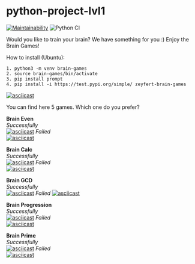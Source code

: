 # python-project-lvl1

[![Maintainability](https://api.codeclimate.com/v1/badges/cab7860c80251ffdef12/maintainability)](https://codeclimate.com/github/Groot-Lindemann/python-project-lvl1/maintainability) ![Python CI](https://github.com/Groot-Lindemann/python-project-lvl1/workflows/Python%20CI/badge.svg)

Would you like to train your brain? We have something for you :)
Enjoy the Brain Games!

How to install (Ubuntu):
```
1. python3 -m venv brain-games
2. source brain-games/bin/activate
3. pip install prompt
4. pip install -i https://test.pypi.org/simple/ zeyfert-brain-games
```
[![asciicast](https://asciinema.org/a/2acuSXL9HX55LvwUKsXxx9B8I.svg)](https://asciinema.org/a/2acuSXL9HX55LvwUKsXxx9B8I)

You can find here 5 games. Which one do you prefer?

**Brain Even**<br>
*Successfully*<br>
[![asciicast](https://asciinema.org/a/KawrYdkuOYPf3PjVnADTtAekq.svg)](https://asciinema.org/a/KawrYdkuOYPf3PjVnADTtAekq)
*Failed*<br>
[![asciicast](https://asciinema.org/a/qELqZZQiLcIgB3FDaHzlu2b36.svg)](https://asciinema.org/a/qELqZZQiLcIgB3FDaHzlu2b36)

**Brain Calc**<br>
*Successfully*<br>
[![asciicast](https://asciinema.org/a/WKAvXyS5vvKtkJwnRNdxY9KOC.svg)](https://asciinema.org/a/WKAvXyS5vvKtkJwnRNdxY9KOC)
*Failed*<br>
[![asciicast](https://asciinema.org/a/vxuH1Vda2KqAQAiMpwsB0Vqz3.svg)](https://asciinema.org/a/vxuH1Vda2KqAQAiMpwsB0Vqz3)

**Brain GCD**<br>
*Successfully*<br>
[![asciicast](https://asciinema.org/a/otoZusjF6VF1pjY6s1PCNOsJx.svg)](https://asciinema.org/a/otoZusjF6VF1pjY6s1PCNOsJx)
*Failed*
[![asciicast](https://asciinema.org/a/xVmXuiqSl7cx3XGZwvhiZ9B1r.svg)](https://asciinema.org/a/xVmXuiqSl7cx3XGZwvhiZ9B1r)

**Brain Progression**<br>
*Successfully*<br>
[![asciicast](https://asciinema.org/a/1GtyJ4tZ9d7odAUI8cPPFszd2.svg)](https://asciinema.org/a/1GtyJ4tZ9d7odAUI8cPPFszd2)
*Failed*<br>
[![asciicast](https://asciinema.org/a/aLjmpcJLB7j8nKYF4UaPMeeZq.svg)](https://asciinema.org/a/aLjmpcJLB7j8nKYF4UaPMeeZq)

**Brain Prime**<br>
*Successfully*<br>
[![asciicast](https://asciinema.org/a/Kw0Vn1cK7DhcBeBlOMFo287YT.svg)](https://asciinema.org/a/Kw0Vn1cK7DhcBeBlOMFo287YT)
*Failed*<br>
[![asciicast](https://asciinema.org/a/iBjEKc5KkY74OcYSeKygOrZla.svg)](https://asciinema.org/a/iBjEKc5KkY74OcYSeKygOrZla)
